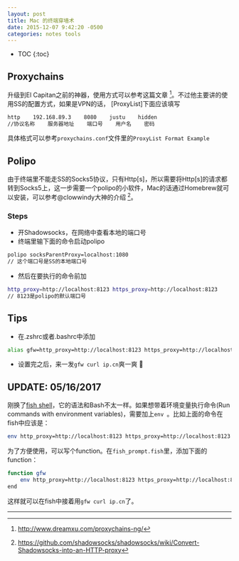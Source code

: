 ```yaml
---
layout: post
title: Mac 的终端穿墙术
date: 2015-12-07 9:42:20 -0500
categories: notes tools
---
```


* TOC
{:toc}

## Proxychains
升级到El Capitan之前的神器，使用方式可以参考这篇文章 [^1]。不过他主要讲的使用SS的配置方式，如果是VPN的话， [ProxyList]下面应该填写

```bash
http    192.168.89.3    8080    justu    hidden
//协议名称    服务器地址    端口号    用户名    密码
```

具体格式可以参考`proxychains.conf`文件里的`ProxyList Format Example`

## Polipo
由于终端里不能走SS的Socks5协议，只有Http[s]，所以需要将Http[s]的请求都转到Socks5上，这一步需要一个polipo的小软件，Mac的话通过Homebrew就可以安装，可以参考@clowwindy大神的介绍 [^2]。

### Steps

- 开Shadowsocks，在网络中查看本地的端口号
- 终端里输下面的命令启动polipo

```bash
polipo socksParentProxy=localhost:1080
// 这个端口号是SS的本地端口号
```

- 然后在要执行的命令前加

```bash
http_proxy=http://localhost:8123 https_proxy=http://localhost:8123
// 8123是polipo的默认端口号
```

## Tips

- 在.zshrc或者.bashrc中添加

```bash
alias gfw=http_proxy=http://localhost:8123 https_proxy=http://localhost:8123
```

- 设置完之后，来一发`gfw curl ip.cn`爽一爽 🚀

## UPDATE: 05/16/2017

刚换了[fish shell](https://fishshell.com)，它的语法和Bash不太一样。如果想带着环境变量执行命令(Run commands with environment variables)，需要加上`env `。比如上面的命令在fish中应该是：

```bash
env http_proxy=http://localhost:8123 https_proxy=http://localhost:8123 curl ip.cn
```

为了方便使用，可以写个function。在`fish_prompt.fish`里，添加下面的function：

```bash
function gfw
    env http_proxy=http://localhost:8123 https_proxy=http://localhost:8123 $argv
end
```

这样就可以在fish中接着用`gfw curl ip.cn`了。

---

[^1]: http://www.dreamxu.com/proxychains-ng/
[^2]: https://github.com/shadowsocks/shadowsocks/wiki/Convert-Shadowsocks-into-an-HTTP-proxy

